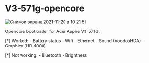 # V3-571g-opencore

![Снимок экрана 2021-11-20 в 10 21 51](https://user-images.githubusercontent.com/27772093/142718302-22b030a9-bc3a-43ed-be42-202b1142bf2c.png)

Opencore bootloader for Acer Aspire V3-571G.

[*] Worked:
    - Battery status
    - Wifi
    - Ethernet
    - Sound (VoodooHDA)
    - Graphics (HD 4000)
    
[*] Not working:
    - Bluetooth
    - Brightness

